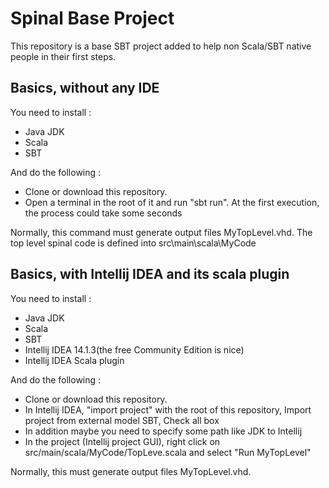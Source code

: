 Spinal Base Project
============
This repository is a base SBT project added to help non Scala/SBT native people in their first steps.

## Basics, without any IDE

You need to install :

- Java JDK
- Scala
- SBT

And do the following :

- Clone or download this repository.
- Open a terminal in the root of it and run "sbt run". At the first execution, the process could take some seconds

Normally, this command must generate output files MyTopLevel.vhd.
The top level spinal code is defined into src\main\scala\MyCode

## Basics, with Intellij IDEA and its scala plugin

You need to install :

- Java JDK
- Scala
- SBT
- Intellij IDEA 14.1.3(the free Community Edition is nice)
- Intellij IDEA Scala plugin

And do the following :

- Clone or download this repository.
- In Intellij IDEA, "import project" with the root of this repository, Import project from external model SBT, Check all box
- In addition maybe you need to specify some path like JDK to Intellij
- In the project (Intellij project GUI), right click on src/main/scala/MyCode/TopLeve.scala and select "Run MyTopLevel"

Normally, this must generate output files MyTopLevel.vhd.
